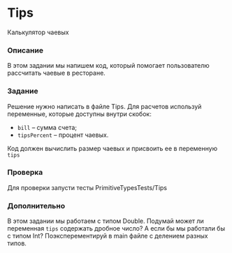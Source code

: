 # Tips

Калькулятор чаевых

### Описание

В этом задании мы напишем код, который помогает пользователю рассчитать чаевые в ресторане.

### Задание

Решение нужно написать в файле Tips. Для расчетов используй переменные, которые доступны внутри скобок:
- `bill` – сумма счета;
- `tipsPercent` – процент чаевых.

Код должен вычислить размер чаевых и присвоить ее в переменную `tips`

### Проверка

Для проверки запусти тесты PrimitiveTypesTests/Tips

### Дополнительно

В этом задании мы работаем с типом Double. Подумай может ли переменная `tips` содержать дробное число? А если бы мы работали бы с типом Int?
Поэксперементируй в main файле с делением разных типов.
